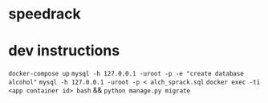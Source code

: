 # speedrack

# dev instructions
```docker-compose up```
```mysql -h 127.0.0.1 -uroot -p -e "create database alcohol"```
```mysql -h 127.0.0.1 -uroot -p < alch_sprack.sql```
```docker exec -ti <app container id> bash``` && ```python manage.py migrate```

